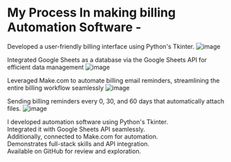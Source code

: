 <h1>My Process In making billing Automation Software -</h1>

Developed a user-friendly billing interface using Python's Tkinter.
![image](https://github.com/user-attachments/assets/199717bc-209f-44be-870d-ab3d7a60bab7)

Integrated Google Sheets as a database via the Google Sheets API for efficient data management
![image](https://github.com/user-attachments/assets/ea254669-273f-4fa3-a295-36574c09f00d)

Leveraged Make.com to automate billing email reminders, streamlining the entire billing workflow seamlessly
![image](https://github.com/user-attachments/assets/81870b08-7b55-423f-a765-aac208743ce8)


Sending billing reminders every 0, 30, and 60 days that automatically attach files.
![image](https://github.com/user-attachments/assets/18145145-6cad-4338-b290-3e2404b54743)



<p>
I developed automation software using Python's Tkinter. <br>
Integrated it with Google Sheets API seamlessly. <br>
Additionally, connected to Make.com for automation. <br>
Demonstrates full-stack skills and API integration. <br>
Available on GitHub for review and exploration.
</p>
